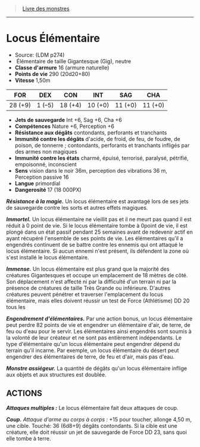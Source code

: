 ﻿> [Livre des monstres](tome_of_beasts.md)

---

# Locus Élémentaire

- Source: (LDM p274)
-  Élémentaire de taille Gigantesque (Gig), neutre
- **Classe d'armure** 16 (armure naturelle)
- **Points de vie** 290 (20d20+80)
- **Vitesse** 1,50m

|FOR|DEX|CON|INT|SAG|CHA|
|---|---|---|---|---|---|
|28 (+9)|1 (–5)|18 (+4)|10 (+0)|11 (+0)|11 (+0)|

- **Jets de sauvegarde** Int +6, Sag +6, Cha +6
- **Compétences** Nature +6, Perception +6
- **Résistance aux dégâts** contondants, perforants et tranchants
- **Immunité contre les dégâts** d'acide, de froid, de feu, de foudre, de poison, de tonnerre ; contondants, perforants et tranchants infligés par des armes non magiques
- **Immunité contre les états** charmé, épuisé, terrorisé, paralysé, pétrifié, empoisonné, inconscient
- **Sens** vision dans le noir 36m, perception des vibrations 36 m, Perception passive 16
- **Langue** primordial
- **Dangerosité** 17 (18 000PX)

**_Résistance à la magie._** Un locus élémentaire est avantagé lors de ses jets de sauvegarde contre les sorts et autres effets magiques.

**_Immortel._** Un locus élémentaire ne vieillit pas et il ne meurt pas quand il est réduit à 0 point de vie. Si le locus élémentaire tombe à 0point de vie, il est plongé dans un état passif pendant 25 semaines avant de redevenir actif en ayant récupéré l'ensemble de ses points de vie. Les élémentaires qu'il a engendrés continuent de se battre contre les ennemis qui ont attaqué le locus élémentaire. Si aucun ennemi n'est présent, ils défendent la zone où s'est installé le locus élémentaire.

**_Immense._** Un locus élémentaire est plus grand que la majorité des créatures Gigantesques et occupe un emplacement de 18 mètres de côté. Son déplacement n'est affecté ni par la difficulté d'un terrain ni par la présence de créatures de taille Très Grande ou inférieure. D'autres créatures peuvent pénétrer et traverser l'emplacement du locus élémentaire, mais elles doivent réussir un test de Force (Athlétisme) DD 20 tous les

**_Engendrement d'élémentaires._** Par une action bonus, un locus élémentaire peut perdre 82 points de vie et engendrer un élémentaire d'air, de terre, de feu ou d'eau pour le servir. Les élémentaires ainsi engendrés sont soumis à la volonté de leur créateur et ne sont pas entièrement indépendants. Le type d'élémentaire qu'un locus élémentaire peut engendrer dépend du terrain qu'il incarne. Par exemple, un locus élémentaire du désert peut engendrer des élémentaires de terre, de feu et d'air, mais pas d'eau.

**_Monstre assiégeur._** La quantité de dégâts qu'un locus élémentaire inflige aux objets et aux structures est doublée.

## ACTIONS

**_Attaques multiples :_** Le locus élémentaire fait deux attaques de coup.

**_Coup._** _Attaque d'arme au corps à corps :_ +15 pour toucher, allonge 4,50 m, une cible. Touché: 36 (6d8+9) dégâts contondants. Si la cible est une créature, elle doit réussir un jet de sauvegarde de Force DD 23, sans quoi elle tombe à terre.

